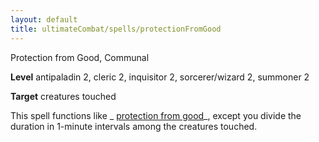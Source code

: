 ```yaml
---
layout: default
title: ultimateCombat/spells/protectionFromGood
---
```

Protection from Good, Communal

**Level** antipaladin 2, cleric 2, inquisitor 2, sorcerer/wizard 2, summoner 2

**Target** creatures touched

This spell functions like _ [protection from good](spells/protectionFromGood#_protection-from-good)_, except you divide the duration in 1-minute intervals among the creatures touched.


